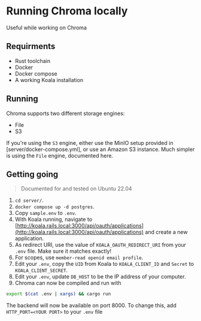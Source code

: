 # Running Chroma locally
Useful while working on Chroma

## Requirments
- Rust toolchain
- Docker
- Docker compose
- A working Koala installation

## Running
Chroma supports two different storage engines:
- File
- S3

If you're using the `S3` engine, either use the MinIO setup provided in [server/docker-compose.yml], or use an Amazon S3 instance.
Much simpler is using the `File` engine, documented here. 

## Getting going
>Documented for and tested on Ubuntu 22.04

1. `cd server/`.
2. `docker compose up -d postgres`. 
3. Copy `sample.env` to `.env`.
4. With Koala running, navigate to [http://koala.rails.local:3000/api/oauth/applications](http://koala.rails.local:3000/api/oauth/applications) and create a new application.
5. As redirect URI, use the value of `KOALA_OAUTH_REDIRECT_URI` from your `.env` file. Make sure it matches exactly!
6. For scopes, use `member-read openid email profile`.
7. Edit your `.env`, copy the `UID` from Koala to `KOALA_CLIENT_ID` and `Secret` to `KOALA_CLIENT_SECRET`.
8. Edit your `.env`, update `DB_HOST` to be the IP address of your computer.
9. Chroma can now be compiled and run with
```bash
export $(cat .env | xargs) && cargo run
```

The backend will now be available on port 8000. To change this, add `HTTP_PORT=<YOUR PORT>` to your `.env` file